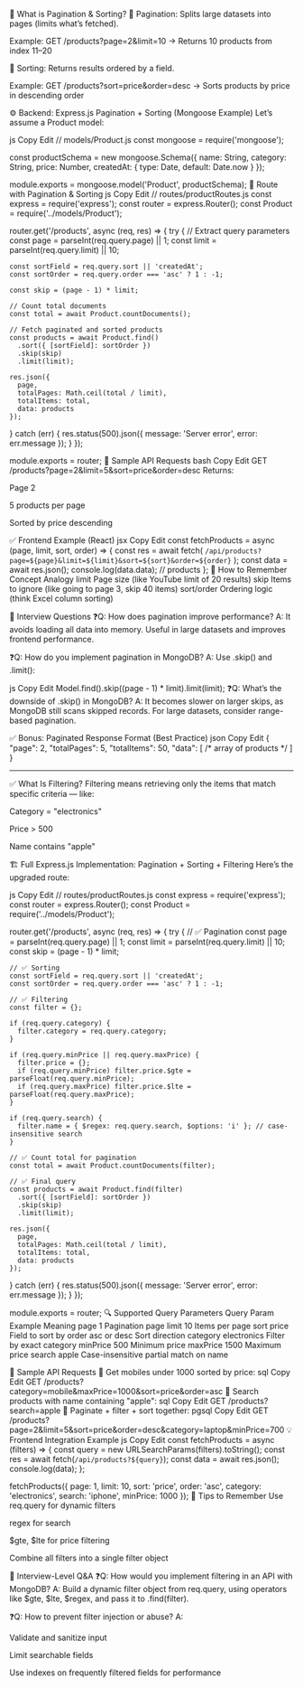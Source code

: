 🧠 What is Pagination & Sorting?
📌 Pagination:
Splits large datasets into pages (limits what’s fetched).

Example:
GET /products?page=2&limit=10
→ Returns 10 products from index 11–20

📌 Sorting:
Returns results ordered by a field.

Example:
GET /products?sort=price&order=desc
→ Sorts products by price in descending order

⚙️ Backend: Express.js Pagination + Sorting (Mongoose Example)
Let’s assume a Product model:

js
Copy
Edit
// models/Product.js
const mongoose = require('mongoose');

const productSchema = new mongoose.Schema({
  name: String,
  category: String,
  price: Number,
  createdAt: {
    type: Date,
    default: Date.now
  }
});

module.exports = mongoose.model('Product', productSchema);
🚀 Route with Pagination & Sorting
js
Copy
Edit
// routes/productRoutes.js
const express = require('express');
const router = express.Router();
const Product = require('../models/Product');

router.get('/products', async (req, res) => {
  try {
    // Extract query parameters
    const page = parseInt(req.query.page) || 1;
    const limit = parseInt(req.query.limit) || 10;

    const sortField = req.query.sort || 'createdAt';
    const sortOrder = req.query.order === 'asc' ? 1 : -1;

    const skip = (page - 1) * limit;

    // Count total documents
    const total = await Product.countDocuments();

    // Fetch paginated and sorted products
    const products = await Product.find()
      .sort({ [sortField]: sortOrder })
      .skip(skip)
      .limit(limit);

    res.json({
      page,
      totalPages: Math.ceil(total / limit),
      totalItems: total,
      data: products
    });
  } catch (err) {
    res.status(500).json({ message: 'Server error', error: err.message });
  }
});

module.exports = router;
🧪 Sample API Requests
bash
Copy
Edit
GET /products?page=2&limit=5&sort=price&order=desc
Returns:

Page 2

5 products per page

Sorted by price descending

✅ Frontend Example (React)
jsx
Copy
Edit
const fetchProducts = async (page, limit, sort, order) => {
  const res = await fetch(
    `/api/products?page=${page}&limit=${limit}&sort=${sort}&order=${order}`
  );
  const data = await res.json();
  console.log(data.data);  // products
};
🧠 How to Remember
Concept	Analogy
limit	Page size (like YouTube limit of 20 results)
skip	Items to ignore (like going to page 3, skip 40 items)
sort/order	Ordering logic (think Excel column sorting)

💬 Interview Questions
❓Q: How does pagination improve performance?
A: It avoids loading all data into memory. Useful in large datasets and improves frontend performance.

❓Q: How do you implement pagination in MongoDB?
A: Use .skip() and .limit():

js
Copy
Edit
Model.find().skip((page - 1) * limit).limit(limit);
❓Q: What’s the downside of .skip() in MongoDB?
A: It becomes slower on larger skips, as MongoDB still scans skipped records. For large datasets, consider range-based pagination.

✅ Bonus: Paginated Response Format (Best Practice)
json
Copy
Edit
{
  "page": 2,
  "totalPages": 5,
  "totalItems": 50,
  "data": [ /* array of products */ ]
}




____________________

✅ What Is Filtering?
Filtering means retrieving only the items that match specific criteria — like:

Category = "electronics"

Price > 500

Name contains "apple"

🏗️ Full Express.js Implementation: Pagination + Sorting + Filtering
Here’s the upgraded route:

js
Copy
Edit
// routes/productRoutes.js
const express = require('express');
const router = express.Router();
const Product = require('../models/Product');

router.get('/products', async (req, res) => {
  try {
    // ✅ Pagination
    const page = parseInt(req.query.page) || 1;
    const limit = parseInt(req.query.limit) || 10;
    const skip = (page - 1) * limit;

    // ✅ Sorting
    const sortField = req.query.sort || 'createdAt';
    const sortOrder = req.query.order === 'asc' ? 1 : -1;

    // ✅ Filtering
    const filter = {};

    if (req.query.category) {
      filter.category = req.query.category;
    }

    if (req.query.minPrice || req.query.maxPrice) {
      filter.price = {};
      if (req.query.minPrice) filter.price.$gte = parseFloat(req.query.minPrice);
      if (req.query.maxPrice) filter.price.$lte = parseFloat(req.query.maxPrice);
    }

    if (req.query.search) {
      filter.name = { $regex: req.query.search, $options: 'i' }; // case-insensitive search
    }

    // ✅ Count total for pagination
    const total = await Product.countDocuments(filter);

    // ✅ Final query
    const products = await Product.find(filter)
      .sort({ [sortField]: sortOrder })
      .skip(skip)
      .limit(limit);

    res.json({
      page,
      totalPages: Math.ceil(total / limit),
      totalItems: total,
      data: products
    });

  } catch (err) {
    res.status(500).json({ message: 'Server error', error: err.message });
  }
});

module.exports = router;
🔍 Supported Query Parameters
Query Param	Example	Meaning
page	1	Pagination page
limit	10	Items per page
sort	price	Field to sort by
order	asc or desc	Sort direction
category	electronics	Filter by exact category
minPrice	500	Minimum price
maxPrice	1500	Maximum price
search	apple	Case-insensitive partial match on name

🧪 Sample API Requests
🔹 Get mobiles under 1000 sorted by price:
sql
Copy
Edit
GET /products?category=mobile&maxPrice=1000&sort=price&order=asc
🔹 Search products with name containing "apple":
sql
Copy
Edit
GET /products?search=apple
🔹 Paginate + filter + sort together:
pgsql
Copy
Edit
GET /products?page=2&limit=5&sort=price&order=desc&category=laptop&minPrice=700
💡 Frontend Integration Example
js
Copy
Edit
const fetchProducts = async (filters) => {
  const query = new URLSearchParams(filters).toString();
  const res = await fetch(`/api/products?${query}`);
  const data = await res.json();
  console.log(data);
};

fetchProducts({
  page: 1,
  limit: 10,
  sort: 'price',
  order: 'asc',
  category: 'electronics',
  search: 'iphone',
  minPrice: 1000
});
🧠 Tips to Remember
Use req.query for dynamic filters

regex for search

$gte, $lte for price filtering

Combine all filters into a single filter object

💬 Interview-Level Q&A
❓Q: How would you implement filtering in an API with MongoDB?
A: Build a dynamic filter object from req.query, using operators like $gte, $lte, $regex, and pass it to .find(filter).

❓Q: How to prevent filter injection or abuse?
A:

Validate and sanitize input

Limit searchable fields

Use indexes on frequently filtered fields for performance
